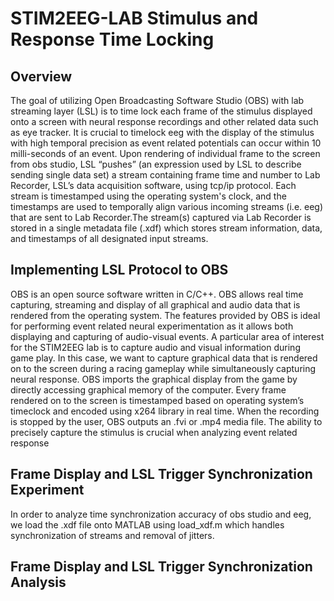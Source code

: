 # STIM2EEG-LAB Stimulus and Response Time Locking 

## Overview
The goal of utilizing Open Broadcasting Software Studio (OBS) with lab streaming layer (LSL) is to time lock each frame of the stimulus displayed onto a screen with neural response recordings and other related data such as eye tracker. It is crucial to timelock eeg with the display of the stimulus with high temporal precision as event related potentials can occur within 10 milli-seconds of an event. Upon rendering of individual frame to the screen from obs studio, LSL “pushes” (an expression used by LSL to describe sending single data set) a stream containing frame time and number to Lab Recorder, LSL’s data acquisition software, using tcp/ip protocol. Each stream is timestamped using the operating system's clock, and the timestamps are used to temporally align various incoming streams (i.e. eeg) that are sent to Lab Recorder.The stream(s) captured via Lab Recorder is stored in a single metadata file (.xdf) which stores stream information, data, and timestamps of all designated input streams. 

## Implementing LSL Protocol to OBS
OBS is an open source software written in C/C++. OBS allows real time capturing, streaming and display of all graphical and audio data that is rendered from the operating system. The features provided by OBS is ideal for performing event related neural experimentation as it allows both displaying and capturing of audio-visual events. A particular area of interest for the STIM2EEG lab is to capture audio and visual information during game play. In this case, we want to capture graphical data that is rendered on to the screen during a racing gameplay while simultaneously capturing neural response. OBS imports the graphical display from the game by directly accessing graphical memory of the computer. Every frame rendered on to the screen is timestamped based on operating system’s timeclock and encoded using x264 library in real time. When the recording is stopped by the user, OBS outputs an .fvi or .mp4 media file. The ability to precisely capture the stimulus is crucial when analyzing event related response  

## Frame Display and LSL Trigger Synchronization Experiment
In order to analyze time synchronization accuracy of obs studio and eeg, we load the .xdf file onto MATLAB using load_xdf.m which handles synchronization of streams and removal of jitters.   

## Frame Display and LSL Trigger Synchronization Analysis

 
